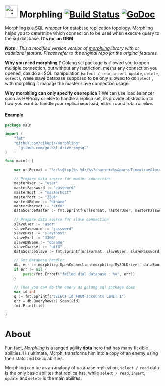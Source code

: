 # <img src="https://gamepedia.cursecdn.com/dota2_gamepedia/f/f5/Main_Page_icon_Heroes.png" width="40" height="40" alt=":morphling:" class="emoji" title=":morphling:"/> Morphling [![Build Status](https://travis-ci.org/ahartanto/morphling.svg?branch=master)](https://travis-ci.org/ahartanto/morphling) [![GoDoc](https://godoc.org/github.com/ahartanto/morphling?status.svg)](https://godoc.org/github.com/ahartanto/morphling)

Morphling is a SQL wrapper for database replication topology. Morphling helps you to determine which connection to be
used when execute query to the sql database. **It's not an ORM**

_**Note** : This a modified version version of [morphling](https://github.com/ahartanto/morphling) library with an additional feature. Please refer to the original repo for the original features._

**Why you need morphling ?**
Golang sql package is allowed you to open multiple connection, but without any restriction, means any connection you
opened, can do all SQL manipulation (`select / read`, `insert`, `update`, `delete`, `select`), While slave database supposed to be only allowed to do `select` , with morphling it manage the master slave connection usage.

**Why morphling can only specify one replica ?** We can use load balancer such as HAProxy or else to handle a replica
set, its provide abstraction to how you want to handle your replica sets load, either round robin or else.

#### Example

```go
package main

import (
    "fmt"
    "github.com/cikupin/morphling"
    _ "github.com/go-sql-driver/mysql"
)

func main() {

    var urlFormat = "%s:%s@tcp(%s:%d)/%s?charset=%s&parseTime=true&loc=Local"

    // Prepare data source for master connection
    masterUser := "user"
    masterPassword := "password"
    masterHost := "masterhost"
    masterPort := "3306"
    masterDBName := "dbname"
    masterCharset := "utf8"
    dataSourceMaster := fmt.Sprintf(urlFormat, masterUser, masterPassword,masterHost, masterPort, masterDBName, masterCharset)

    // Prepare data source for slave connection
    slaveUser := "user"
    slavePassword := "password"
    slaveHost := "slavehost"
    slavePort := "3306"
    slaveDBName := "dbname"
    slaveCharset := "utf8"
    dataSourceSlave := fmt.Sprintf(urlFormat, slaveUser, slavePassword,slaveHost, slavePort, slaveDBName, slaveCharset)

    // Get database handler
    db, err := morphling.OpenConnection(morphling.MySQLDriver, dataSourceMaster, dataSourceSlave)
    if err != nil {
        panic(fmt.Errorf("failed dial database : %v", err))
    }

    // Then you can do the query as golang sql package does
    var id int
    q := fmt.Sprintf("SELECT id FROM accounts LIMIT 1")
    err = db.QueryRow(q).Scan(&id)
    fmt.Printf(id)

}
```

# About

Fun fact, *Morphling* is a ranged agility **dota** hero that has many flexible abilities. His ultimate, Morph,
transforms him into a copy of an enemy using their stats and basic abilities.

Morphling can be as an analogy of database replication, `select / read` data is the only basic abilites that replica has,
while `select / read`, `insert`, `update` and `delete` is the main abilites.
